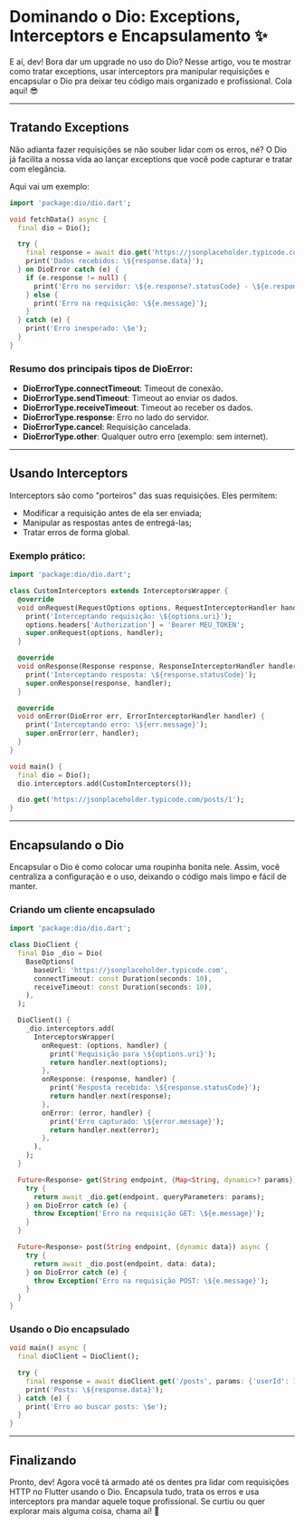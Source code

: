 # Dominando o Dio: Exceptions, Interceptors e Encapsulamento ✨

E aí, dev! Bora dar um upgrade no uso do Dio? Nesse artigo, vou te mostrar como tratar exceptions, usar interceptors pra manipular requisições e encapsular o Dio pra deixar teu código mais organizado e profissional. Cola aqui! 😎

---

## Tratando Exceptions

Não adianta fazer requisições se não souber lidar com os erros, né? O Dio já facilita a nossa vida ao lançar exceptions que você pode capturar e tratar com elegância.

Aqui vai um exemplo:

```dart
import 'package:dio/dio.dart';

void fetchData() async {
  final dio = Dio();

  try {
    final response = await dio.get('https://jsonplaceholder.typicode.com/posts/1');
    print('Dados recebidos: \${response.data}');
  } on DioError catch (e) {
    if (e.response != null) {
      print('Erro no servidor: \${e.response?.statusCode} - \${e.response?.data}');
    } else {
      print('Erro na requisição: \${e.message}');
    }
  } catch (e) {
    print('Erro inesperado: \$e');
  }
}
```

### Resumo dos principais tipos de DioError:
- **DioErrorType.connectTimeout**: Timeout de conexão.
- **DioErrorType.sendTimeout**: Timeout ao enviar os dados.
- **DioErrorType.receiveTimeout**: Timeout ao receber os dados.
- **DioErrorType.response**: Erro no lado do servidor.
- **DioErrorType.cancel**: Requisição cancelada.
- **DioErrorType.other**: Qualquer outro erro (exemplo: sem internet).

---

## Usando Interceptors

Interceptors são como "porteiros" das suas requisições. Eles permitem:
- Modificar a requisição antes de ela ser enviada;
- Manipular as respostas antes de entregá-las;
- Tratar erros de forma global.

### Exemplo prático:

```dart
import 'package:dio/dio.dart';

class CustomInterceptors extends InterceptorsWrapper {
  @override
  void onRequest(RequestOptions options, RequestInterceptorHandler handler) {
    print('Interceptando requisição: \${options.uri}');
    options.headers['Authorization'] = 'Bearer MEU_TOKEN';
    super.onRequest(options, handler);
  }

  @override
  void onResponse(Response response, ResponseInterceptorHandler handler) {
    print('Interceptando resposta: \${response.statusCode}');
    super.onResponse(response, handler);
  }

  @override
  void onError(DioError err, ErrorInterceptorHandler handler) {
    print('Interceptando erro: \${err.message}');
    super.onError(err, handler);
  }
}

void main() {
  final dio = Dio();
  dio.interceptors.add(CustomInterceptors());

  dio.get('https://jsonplaceholder.typicode.com/posts/1');
}
```

---

## Encapsulando o Dio

Encapsular o Dio é como colocar uma roupinha bonita nele. Assim, você centraliza a configuração e o uso, deixando o código mais limpo e fácil de manter.

### Criando um cliente encapsulado

```dart
import 'package:dio/dio.dart';

class DioClient {
  final Dio _dio = Dio(
    BaseOptions(
      baseUrl: 'https://jsonplaceholder.typicode.com',
      connectTimeout: const Duration(seconds: 10),
      receiveTimeout: const Duration(seconds: 10),
    ),
  );

  DioClient() {
    _dio.interceptors.add(
      InterceptorsWrapper(
        onRequest: (options, handler) {
          print('Requisição para \${options.uri}');
          return handler.next(options);
        },
        onResponse: (response, handler) {
          print('Resposta recebida: \${response.statusCode}');
          return handler.next(response);
        },
        onError: (error, handler) {
          print('Erro capturado: \${error.message}');
          return handler.next(error);
        },
      ),
    );
  }

  Future<Response> get(String endpoint, {Map<String, dynamic>? params}) async {
    try {
      return await _dio.get(endpoint, queryParameters: params);
    } on DioError catch (e) {
      throw Exception('Erro na requisição GET: \${e.message}');
    }
  }

  Future<Response> post(String endpoint, {dynamic data}) async {
    try {
      return await _dio.post(endpoint, data: data);
    } on DioError catch (e) {
      throw Exception('Erro na requisição POST: \${e.message}');
    }
  }
}
```

### Usando o Dio encapsulado

```dart
void main() async {
  final dioClient = DioClient();

  try {
    final response = await dioClient.get('/posts', params: {'userId': 1});
    print('Posts: \${response.data}');
  } catch (e) {
    print('Erro ao buscar posts: \$e');
  }
}
```

---

## Finalizando

Pronto, dev! Agora você tá armado até os dentes pra lidar com requisições HTTP no Flutter usando o Dio. Encapsula tudo, trata os erros e usa interceptors pra mandar aquele toque profissional. Se curtiu ou quer explorar mais alguma coisa, chama aí! 🚀

